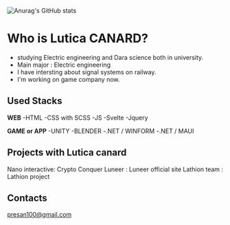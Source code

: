 ![Anurag's GitHub stats](https://github-readme-stats.vercel.app/api?username=LuticaCANARD&show_icons=true&theme=radical)

<!---
LuticaCANARD/LuticaCANARD is a ✨ special ✨ repository because its `README.md` (this file) appears on your GitHub profile.
You can click the Preview link to take a look at your changes.
--->

# Who is Lutica CANARD?
- studying Electric engineering and Dara science both in university.
- Main major : Electric engineering
- I have intersting about signal systems on railway.
- I'm working on game company now. 

## Used Stacks
**WEB**
-HTML
-CSS with SCSS
-JS 
-Svelte
-Jquery

**GAME or APP**
-UNITY
-BLENDER
-.NET / WINFORM
-.NET / MAUI

## Projects with Lutica canard 
Nano interactive: Crypto Conquer
Luneer : Luneer official site
Lathion team : Lathion project

## Contacts
presan100@gmail.com 
